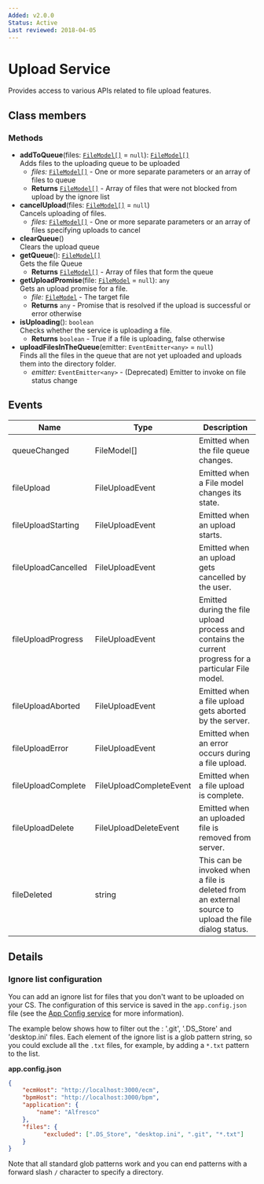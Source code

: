 ```yaml
---
Added: v2.0.0
Status: Active
Last reviewed: 2018-04-05
---
```


# Upload Service

Provides access to various APIs related to file upload features.

## Class members

### Methods

-   **addToQueue**(files: [`FileModel[]`](../../lib/core/models/file.model.ts) = `null`): [`FileModel[]`](../../lib/core/models/file.model.ts)<br/>
    Adds files to the uploading queue to be uploaded
    -   _files:_ [`FileModel[]`](../../lib/core/models/file.model.ts)  - One or more separate parameters or an array of files to queue
    -   **Returns** [`FileModel[]`](../../lib/core/models/file.model.ts) - Array of files that were not blocked from upload by the ignore list
-   **cancelUpload**(files: [`FileModel[]`](../../lib/core/models/file.model.ts) = `null`)<br/>
    Cancels uploading of files.
    -   _files:_ [`FileModel[]`](../../lib/core/models/file.model.ts)  - One or more separate parameters or an array of files specifying uploads to cancel
-   **clearQueue**()<br/>
    Clears the upload queue
-   **getQueue**(): [`FileModel[]`](../../lib/core/models/file.model.ts)<br/>
    Gets the file Queue
    -   **Returns** [`FileModel[]`](../../lib/core/models/file.model.ts) - Array of files that form the queue
-   **getUploadPromise**(file: [`FileModel`](../../lib/core/models/file.model.ts) = `null`): `any`<br/>
    Gets an upload promise for a file.
    -   _file:_ [`FileModel`](../../lib/core/models/file.model.ts)  - The target file
    -   **Returns** `any` - Promise that is resolved if the upload is successful or error otherwise
-   **isUploading**(): `boolean`<br/>
    Checks whether the service is uploading a file.
    -   **Returns** `boolean` - True if a file is uploading, false otherwise
-   **uploadFilesInTheQueue**(emitter: `EventEmitter<any>` = `null`)<br/>
    Finds all the files in the queue that are not yet uploaded and uploads them into the directory folder.
    -   _emitter:_ `EventEmitter<any>`  - (Deprecated) Emitter to invoke on file status change

## Events

| Name | Type | Description |
| ---- | ---- | ----------- |
| queueChanged | FileModel\[] | Emitted when the file queue changes. |
| fileUpload | FileUploadEvent | Emitted when a File model changes its state. |
| fileUploadStarting | FileUploadEvent | Emitted when an upload starts. |
| fileUploadCancelled | FileUploadEvent | Emitted when an upload gets cancelled by the user. |
| fileUploadProgress | FileUploadEvent | Emitted during the file upload process and contains the current progress for a particular File model. |
| fileUploadAborted | FileUploadEvent | Emitted when a file upload gets aborted by the server. |
| fileUploadError | FileUploadEvent | Emitted when an error occurs during a file upload. |
| fileUploadComplete | FileUploadCompleteEvent | Emitted when a file upload is complete. |
| fileUploadDelete | FileUploadDeleteEvent | Emitted when an uploaded file is removed from server. |
| fileDeleted | string | This can be invoked when a file is deleted from an external source to upload the file dialog status. |

## Details

### Ignore list configuration

You can add an ignore list for files that you don't want to be uploaded on your CS.
The configuration of this service is saved in the `app.config.json` file
(see the [App Config service](app-config.service.md) for more information).

The example below shows how to filter out the : '.git', '.DS_Store' and 'desktop.ini' files.
Each element of the ignore list is a glob pattern string, so you could exclude all the `.txt`
files, for example, by adding a `*.txt` pattern to the list.

**app.config.json**

```json
{
    "ecmHost": "http://localhost:3000/ecm",
    "bpmHost": "http://localhost:3000/bpm",
    "application": {
        "name": "Alfresco"
    },
    "files": {
          "excluded": [".DS_Store", "desktop.ini", ".git", "*.txt"]
    }
}
```

Note that all standard glob patterns work and you can end patterns with a forward
slash `/` character to specify a directory.

